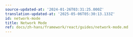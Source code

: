 ```yaml
---
source-updated-at: '2024-01-26T03:31:25.000Z'
translation-updated-at: '2025-05-06T05:30:13.133Z'
id: network-mode
title: Network Mode
ref: docs/zh-hans/framework/react/guides/network-mode.md
---
```

